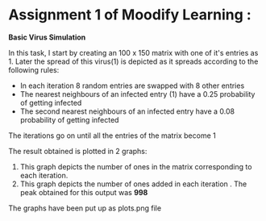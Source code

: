 # Assignment 1 of Moodify Learning :


**Basic Virus Simulation**


In this task, I start by creating an 100 x 150 matrix with one of it's entries as 1.
Later the spread of this virus(1) is depicted as it spreads according to the following rules:
  * In each iteration 8 random entries are swapped with 8 other entries
  * The nearest neighbours of an infected entry (1) have a 0.25 probability of getting infected
  * The second nearest neighbours of an infected entry have a 0.08 probability of getting infected

The iterations go on until all the entries of the matrix become 1

The result obtained is plotted in 2 graphs:
1. This graph depicts the number of ones in the matrix corresponding to each iteration.
2. This graph depicts the number of ones added in each iteration . The peak obtained for this output was **998**

The graphs have been put up as plots.png file
